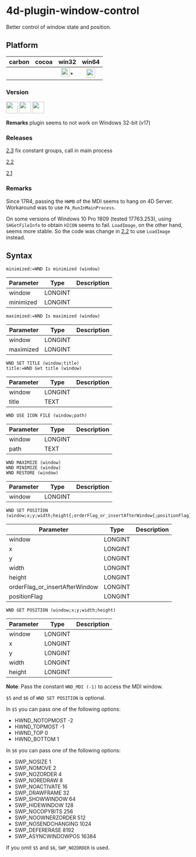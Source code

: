 # 4d-plugin-window-control
Better control of window state and position.

## Platform

| carbon | cocoa | win32 | win64 |
|:------:|:-----:|:---------:|:---------:|
|||<img src="https://cloud.githubusercontent.com/assets/1725068/22371562/1b091f0a-e4db-11e6-8458-8653954a7cce.png" width="24" height="24" />*|<img src="https://cloud.githubusercontent.com/assets/1725068/22371562/1b091f0a-e4db-11e6-8458-8653954a7cce.png" width="24" height="24" />|

### Version

<img src="https://cloud.githubusercontent.com/assets/1725068/18940649/21945000-8645-11e6-86ed-4a0f800e5a73.png" width="32" height="32" /> <img src="https://cloud.githubusercontent.com/assets/1725068/18940648/2192ddba-8645-11e6-864d-6d5692d55717.png" width="32" height="32" /> <img src="https://user-images.githubusercontent.com/1725068/41266195-ddf767b2-6e30-11e8-9d6b-2adf6a9f57a5.png" width="32" height="32" />

**Remarks** plugin seems to not work on Windows 32-bit (v17) 

### Releases

[2.3](https://github.com/miyako/4d-plugin-window-control/releases/tag/2.3) fix constant groups, call in main process  

[2.2](https://github.com/miyako/4d-plugin-window-control/releases/tag/2.2)

[2.1](https://github.com/miyako/4d-plugin-window-control/releases/tag/2.1)

### Remarks

Since 17R4, passing the ``HWMD`` of the MDI seems to hang on 4D Server. Workaround was to use ``PA_RunInMainProcess``.

On some versions of Windows 10 Pro 1809 (tested 17763.253), using ``SHGetFileInfo`` to obtain ``HICON`` seems to fail. ``LoadImage``, on the other hand, seems more stable. So the code was change in [2.2](https://github.com/miyako/4d-plugin-window-control/releases/tag/2.2) to use ``LoadImage`` instead.

## Syntax

```
minimized:=WND Is minimized (window)
```

Parameter|Type|Description
------------|------|----
window|LONGINT|
minimized|LONGINT|

```
maximized:=WND Is maximized (window)
```

Parameter|Type|Description
------------|------|----
window|LONGINT|
maximized|LONGINT|

```
WND SET TITLE (window;title)
title:=WND Get title (window)
```

Parameter|Type|Description
------------|------|----
window|LONGINT|
title|TEXT|

```
WND USE ICON FILE (window;path)
```

Parameter|Type|Description
------------|------|----
window|LONGINT|
path|TEXT|


```
WND MAXIMIZE (window)
WND MINIMIZE (window)
WND RESTORE (window)
```

Parameter|Type|Description
------------|------|----
window|LONGINT|

```
WND SET POSITION (window;x;y;width;height{;orderFlag_or_insertAfterWindow{;positionFlag}})
```

Parameter|Type|Description
------------|------|----
window|LONGINT|
x|LONGINT|
y|LONGINT|
width|LONGINT|
height|LONGINT|
orderFlag_or_insertAfterWindow|LONGINT|
positionFlag|LONGINT|

```
WND GET POSITION (window;x;y;width;height)
```

Parameter|Type|Description
------------|------|----
window|LONGINT|
x|LONGINT|
y|LONGINT|
width|LONGINT|
height|LONGINT|

**Note**: Pass the constant ``WND_MDI (-1)`` to access the MDI window.

``$5`` and ``$6`` of ``WND SET POSITION`` is optional. 

In ``$5`` you can pass one of the following options: 

* HWND_NOTOPMOST -2
* HWND_TOPMOST -1
* HWND_TOP 0
* HWND_BOTTOM 1

In ``$6`` you can pass one of the following options: 

* SWP_NOSIZE 1
* SWP_NOMOVE 2
* SWP_NOZORDER 4
* SWP_NOREDRAW 8
* SWP_NOACTIVATE 16
* SWP_DRAWFRAME 32
* SWP_SHOWWINDOW 64
* SWP_HIDEWINDOW 128
* SWP_NOCOPYBITS 256
* SWP_NOOWNERZORDER 512
* SWP_NOSENDCHANGING 1024
* SWP_DEFERERASE 8192
* SWP_ASYNCWINDOWPOS 16384
 
If you omit ``$5`` and ``$6``, ``SWP_NOZORDER`` is used.
